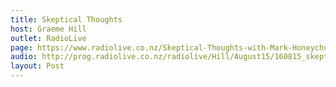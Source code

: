 ```yaml
---
title: Skeptical Thoughts
host: Graeme Hill
outlet: RadioLive
page: https://www.radiolive.co.nz/Skeptical-Thoughts-with-Mark-Honeychurch/tabid/506/articleID/94312/Default.aspx
audio: http://prog.radiolive.co.nz/radiolive/Hill/August15/160815_skepticalthoughts.mp3
layout: Post
---
```


<page-radio />
